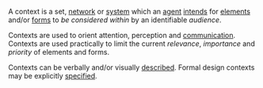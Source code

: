 A context is a set, [network](https://github.com/gcassel/Modular-Organization-Terminology/blob/master/terms/network.md) or [system](https://github.com/gcassel/Modular-Organization-Terminology/blob/master/terms/system.md) which an [agent](https://github.com/gcassel/Modular-Organization-Terminology/blob/master/terms/agent.md) [intends](https://github.com/gcassel/Modular-Organization-Terminology/blob/master/terms/intention.md) for [elements](https://github.com/gcassel/Modular-Organization-Terminology/blob/master/terms/element.md) and/or [forms](https://github.com/gcassel/Modular-Organization-Terminology/blob/master/terms/form.md) to *be considered within* by an identifiable *audience*. 
 
Contexts are used to orient attention, perception and [communication](https://github.com/gcassel/Modular-Organization-Terminology/blob/master/terms/communication.md).  Contexts are used practically to limit the current *relevance*, *importance* and *priority* of elements and forms.

Contexts can be verbally and/or visually [described](https://github.com/gcassel/Modular-Organization-Terminology/blob/master/terms/description.md).  Formal design contexts may be explicitly [specified](https://github.com/gcassel/Modular-Organization-Terminology/blob/master/terms/specification.md).
